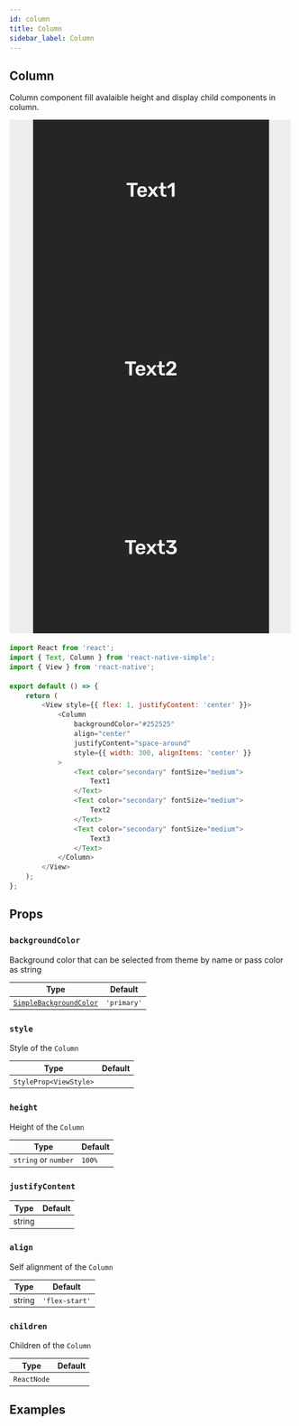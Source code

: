 ```yaml
---
id: column
title: Column
sidebar_label: Column
---
```


## Column

Column component fill avalaible height and display child components in column.

![Row](assets/component-column.jpg)

```js
import React from 'react';
import { Text, Column } from 'react-native-simple';
import { View } from 'react-native';

export default () => {
    return (
        <View style={{ flex: 1, justifyContent: 'center' }}>
            <Column
                backgroundColor="#252525"
                align="center"
                justifyContent="space-around"
                style={{ width: 300, alignItems: 'center' }}
            >
                <Text color="secondary" fontSize="medium">
                    Text1
                </Text>
                <Text color="secondary" fontSize="medium">
                    Text2
                </Text>
                <Text color="secondary" fontSize="medium">
                    Text3
                </Text>
            </Column>
        </View>
    );
};
```

## Props

### `backgroundColor`

Background color that can be selected from theme by name or pass color as string

| Type                                        | Default     |
| ------------------------------------------- | ----------- |
| [`SimpleBackgroundColor`](customization.md) | `'primary'` |

### `style`

Style of the `Column`

| Type                   | Default |
| ---------------------- | ------- |
| `StyleProp<ViewStyle>` |         |

### `height`

Height of the `Column`

| Type                 | Default |
| -------------------- | ------- |
| `string` or `number` | `100%`  |

### `justifyContent`

| Type   | Default |
| ------ | ------- |
| string |         |

### `align`

Self alignment of the `Column`

| Type   | Default        |
| ------ | -------------- |
| string | `'flex-start'` |

### `children`

Children of the `Column`

| Type        | Default |
| ----------- | ------- |
| `ReactNode` |         |

## Examples

